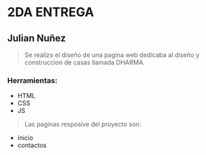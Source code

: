 # 2DA ENTREGA
 ## Julian Nuñez
>  Se realizo el diseño de una pagina web dedicaba al diseño y construccion de casas llamada DHARMA.
### Herramientas:
- HTML
- CSS
- JS

> Las paginas resposive del proyecto son:
- inicio
- contactos
